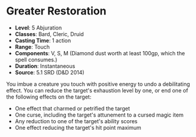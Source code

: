 # Greater Restoration

- **Level**: 5 Abjuration
- **Classes**: Bard, Cleric, Druid
- **Casting Time**: 1 action
- **Range**: Touch
- **Components**: V, S, M (Diamond dust worth at least 100gp, which the spell consumes.)
- **Duration**: Instantaneous
- **Source**: 5.1 SRD (D&D 2014)

You imbue a creature you touch with positive energy to undo a debilitating effect. You can reduce the target's exhaustion level by one, or end one of the following effects on the target: 
- One effect that charmed or petrified the target 
- One curse, including the target's attunement to a cursed magic item 
- Any reduction to one of the target's ability scores 
- One effect reducing the target's hit point maximum

